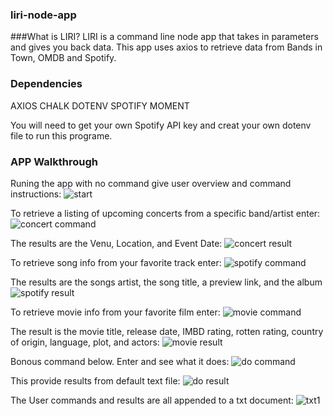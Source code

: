 ### liri-node-app

###What is LIRI?
LIRI is a command line node app that takes in parameters and gives you back data. This app uses axios to retrieve data from Bands in Town, OMDB and Spotify.

### Dependencies
AXIOS
CHALK
DOTENV
SPOTIFY
MOMENT

You will need to get your own Spotify API key and creat your own dotenv file to run this programe.

### APP Walkthrough
Runing the app with no command give user overview and command instructions:
![start](https://user-images.githubusercontent.com/47481328/61503252-15af0380-a9a5-11e9-8872-5211da7f7cab.jpg)



To retrieve a listing of upcoming concerts from a specific band/artist enter:
![concert command](https://user-images.githubusercontent.com/47481328/61502391-c6b39f00-a9a1-11e9-93ac-1e4f2425b172.jpg)


The results are the Venu, Location, and Event Date:
![concert result](https://user-images.githubusercontent.com/47481328/61502551-6a04b400-a9a2-11e9-9ffa-74c313d80fe6.jpg)


To retrieve song info from your favorite track enter:
![spotify command](https://user-images.githubusercontent.com/47481328/61502610-9d474300-a9a2-11e9-96e1-8b3ca6d3aaae.jpg)


The results are the songs artist, the song title, a preview link, and the album
![spotify result](https://user-images.githubusercontent.com/47481328/61502690-e13a4800-a9a2-11e9-8469-ac0dd2e6076d.jpg)


To retrieve movie info from your favorite film enter:
![movie command](https://user-images.githubusercontent.com/47481328/61502730-00d17080-a9a3-11e9-9345-e45cc3f7ec1d.jpg)


The result is the movie title, release date, IMBD rating, rotten rating, country of origin, language, plot, and actors:
![movie result](https://user-images.githubusercontent.com/47481328/61502822-71788d00-a9a3-11e9-922d-7d88d27f6010.jpg)


Bonous command below. Enter and see what it does:
![do command](https://user-images.githubusercontent.com/47481328/61502884-a7b60c80-a9a3-11e9-8e05-cacc6f318db8.jpg)


This provide results from default text file:
![do result](https://user-images.githubusercontent.com/47481328/61502908-cae0bc00-a9a3-11e9-8d70-083a00df65f7.jpg)



The User commands and results are all appended to a txt document:
![txt1](https://user-images.githubusercontent.com/47481328/61503737-dd102980-a9a6-11e9-8eb8-630ed9091c97.jpg)
